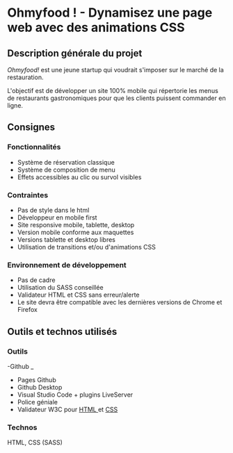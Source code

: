 #  Ohmyfood ! - Dynamisez une page web avec des animations CSS

##  Description générale du projet

*Ohmyfood!* est une jeune startup qui voudrait s'imposer sur le marché de la restauration.

L'objectif est de développer un site 100% mobile qui répertorie les menus de restaurants gastronomiques pour que les clients puissent commander en ligne.


##  Consignes

###  Fonctionnalités

- Système de réservation classique
- Système de composition de menu
- Effets accessibles au clic ou survol visibles
 

###  Contraintes

- Pas de style dans le html
- Développeur en mobile first
- Site responsive mobile, tablette, desktop
- Version mobile conforme aux maquettes
- Versions tablette et desktop libres
- Utilisation de transitions et/ou d'animations CSS
  

###  Environnement de développement

- Pas de cadre
- Utilisation du SASS conseillée
- Validateur HTML et CSS sans erreur/alerte
- Le site devra être compatible avec les dernières versions de Chrome et Firefox
  

##  Outils et technos utilisés

###  Outils

-Github _
- Pages Github
- Github Desktop
- Visual Studio Code + plugins LiveServer
- Police géniale
- Validateur W3C pour [ HTML ](https://validator.w3.org/) et [ CSS ](https://jigsaw.w3.org/css-validator/#validate_by_upload)

###  Technos

HTML, CSS (SASS)
